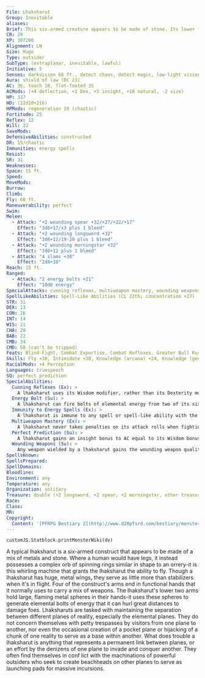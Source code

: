 ```yaml
---
File: Lhaksharut
Group: Inevitable
aliases: 
Brief: This six-armed creature appears to be made of stone. Its lower torso is a collection of whirring rings of metal.
CR: 20
XP: 307200
Alignment: LN
Size: Huge
Type: outsider
SubType: (extraplanar, inevitable, lawful)
Initiative: 5
Senses: darkvision 60 ft., detect chaos, detect magic, low-light vision, true seeing; Perception +34
Aura: shield of law (DC 23)
AC: 36, touch 18, flat-footed 35
ACMods: (+4 deflection, +1 Dex, +5 insight, +18 natural, -2 size)
HP: 337
HD: (22d10+216)
HPMods: regeneration 10 (chaotic)
Fortitude: 25
Reflex: 12
Will: 22
SaveMods: 
DefensiveAbilities: constructed
DR: 15/chaotic
Immunities: energy spells
Resist: 
SR: 31
Weaknesses: 
Space: 15 ft.
Speed: 
MoveMods: 
Burrow: 
Climb: 
Fly: 60 ft.
Maneuverability: perfect
Swim: 
Melee: 
  - Attack: "+2 wounding spear +32/+27/+22/+17"
    Effect: "3d6+17/x3 plus 1 bleed"
  - Attack: "+2 wounding longsword +32"
    Effect: "3d6+12/19-20 plus 1 bleed"
  - Attack: "+2 wounding morningstar +32"
    Effect: "3d6+12 plus 1 bleed"
  - Attack: "4 slams +30"
    Effect: "2d8+10"
Reach: 15 ft.
Ranged: 
  - Attack: "2 energy bolts +21"
    Effect: "10d6 energy"
SpecialAttacks: cunning reflexes, multiweapon mastery, wounding weapons
SpellLikeAbilities: Spell-Like Abilities (CL 22th; concentration +27)  Constant-detect chaos, detect magic, shield of law (DC 23), true seeing   At Will-dispel magic, greater teleport (self plus 50 lbs. of objects only), sending   3/day-dictum (DC 22), dimensional anchor (DC 19), dimensional lock (DC 23), disintegrate (DC 21), dismissal (DC 20), greater scrying (DC 22), plane shift (DC 20), wall of force   1/day-imprisonment (DC 24)
STR: 31
DEX: 13
CON: 26
INT: 14
WIS: 21
CHA: 20
BAB: 22
CMB: 34
CMD: 50 (can't be tripped)
Feats: Blind-Fight, Combat Expertise, Combat Reflexes, Greater Bull Rush, Greater Vital Strike, Improved Bull Rush, Improved Disarm, Improved Initiative, Improved Vital Strike, Power Attack, Vital Strike
Skills: Fly +30, Intimidate +30, Knowledge (arcana) +24, Knowledge (geography) +24, Knowledge (planes) +27, Perception +34, Sense Motive +30, Spellcraft +24
RacialMods: +4 Perception
Languages: truespeech
SQ: perfect prediction
SpecialAbilities:
  Cunning Reflexes (Ex): >
    A lhaksharut uses its Wisdom modifier, rather than its Dexterity modifier, to determine how many additional attacks of opportunity it gains with the Combat Reflexes feat. For most lhaksharut inevitables, this benefit equates to 5 additional attacks of opportunity per round.
  Energy Bolt (Su): >
    A lhaksharut can fire bolts of elemental energy from two of its six arms-it never wields weapons in these hands. These attacks have a range increment of 100 feet and deal 10d6 energy damage of the inevitable's choice (acid, cold, electricity, or fire, chosen for each bolt as it is thrown). It can throw two bolts of energy as a standard action, and cannot attack with these hands when it makes weapon or slam attacks with its other limbs.
  Immunity to Energy Spells (Ex): >
    A lhaksharut is immune to any spell or spell-like ability with the acid, cold, electricity, fire, or sonic descriptor that allows spell resistance.
  Multiweapon Mastery (Ex): >
    A lhaksharut never takes penalties on its attack rolls when fighting with multiple weapons.
  Perfect Prediction (Su): >
    A lhaksharut gains an insight bonus to AC equal to its Wisdom bonus.
  Wounding Weapons (Su): >
    Any weapon wielded by a lhaksharut gains the wounding weapon quality as long as it remains in the creature's grasp.
SpellsKnown: 
SpellsPrepared: 
SpellDomains: 
Bloodline: 
Environment: any
Temperature: any
Organization: solitary
Treasure: double (+2 longsword, +2 spear, +2 morningstar, other treasure)
Race: 
Class: 
MR: 
Copyright:
  Content: '[PFRPG Bestiary 2](http://www.d20pfsrd.com/bestiary/monster-listings/outsiders/inevitable/inevitable-lhaksharut)'
---
```

```dataviewjs
customJS.Statblock.printMonsterWiki(dv)
```
A typical lhaksharut is a six-armed construct that appears to be made of a mix of metals and stone. Where a human would have legs, it instead possesses a complex orb of spinning rings similar in shape to an orrery-it is this whirling machine that grants the lhaksharut the ability to fly. Though a lhaksharut has huge, metal wings, they serve as little more than stabilizers when it's in flight. Four of the construct's arms end in functional hands that it normally uses to carry a mix of weapons. The lhaksharut's lower two arms hold large, flaming metal spheres in their hands-it uses these spheres to generate elemental bolts of energy that it can hurl great distances to damage foes.  Lhaksharuts are tasked with maintaining the separation between different planes of reality, especially the elemental planes. They do not concern themselves with petty trespasses by visitors from one plane to another, nor even the occasional creation of a pocket plane or hijacking of a chunk of one reality to serve as a base within another. What does trouble a lhaksharut is anything that represents a permanent link between planes, or an effort by the denizens of one plane to invade and conquer another. They often find themselves in conf lict with the machinations of powerful outsiders who seek to create beachheads on other planes to serve as launching pads for massive incursions.
